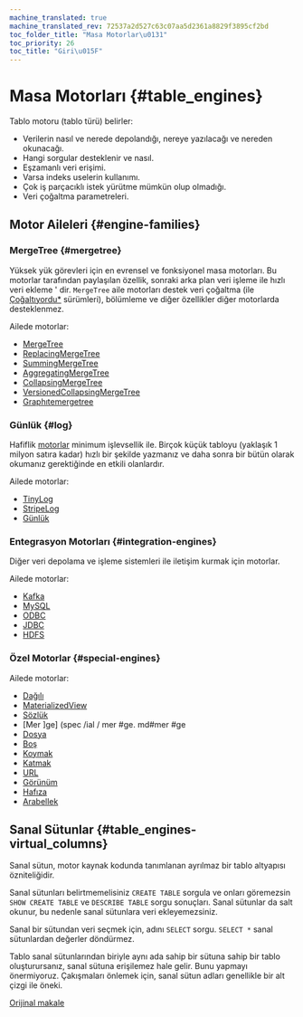 ```yaml
---
machine_translated: true
machine_translated_rev: 72537a2d527c63c07aa5d2361a8829f3895cf2bd
toc_folder_title: "Masa Motorlar\u0131"
toc_priority: 26
toc_title: "Giri\u015F"
---
```


# Masa Motorları {#table_engines}

Tablo motoru (tablo türü) belirler:

-   Verilerin nasıl ve nerede depolandığı, nereye yazılacağı ve nereden okunacağı.
-   Hangi sorgular desteklenir ve nasıl.
-   Eşzamanlı veri erişimi.
-   Varsa indeks uselerin kullanımı.
-   Çok iş parçacıklı istek yürütme mümkün olup olmadığı.
-   Veri çoğaltma parametreleri.

## Motor Aileleri {#engine-families}

### MergeTree {#mergetree}

Yüksek yük görevleri için en evrensel ve fonksiyonel masa motorları. Bu motorlar tarafından paylaşılan özellik, sonraki arka plan veri işleme ile hızlı veri ekleme ' dir. `MergeTree` aile motorları destek veri çoğaltma (ile [Çoğaltıyordu\*](mergetree-family/replication.md#table_engines-replication) sürümleri), bölümleme ve diğer özellikler diğer motorlarda desteklenmez.

Ailede motorlar:

-   [MergeTree](mergetree-family/mergetree.md#mergetree)
-   [ReplacingMergeTree](mergetree-family/replacingmergetree.md#replacingmergetree)
-   [SummingMergeTree](mergetree-family/summingmergetree.md#summingmergetree)
-   [AggregatingMergeTree](mergetree-family/aggregatingmergetree.md#aggregatingmergetree)
-   [CollapsingMergeTree](mergetree-family/collapsingmergetree.md#table_engine-collapsingmergetree)
-   [VersionedCollapsingMergeTree](mergetree-family/versionedcollapsingmergetree.md#versionedcollapsingmergetree)
-   [Graphıtemergetree](mergetree-family/graphitemergetree.md#graphitemergetree)

### Günlük {#log}

Hafiflik [motorlar](log-family/index.md) minimum işlevsellik ile. Birçok küçük tabloyu (yaklaşık 1 milyon satıra kadar) hızlı bir şekilde yazmanız ve daha sonra bir bütün olarak okumanız gerektiğinde en etkili olanlardır.

Ailede motorlar:

-   [TinyLog](log-family/tinylog.md#tinylog)
-   [StripeLog](log-family/stripelog.md#stripelog)
-   [Günlük](log-family/log.md#log)

### Entegrasyon Motorları {#integration-engines}

Diğer veri depolama ve işleme sistemleri ile iletişim kurmak için motorlar.

Ailede motorlar:

-   [Kafka](integrations/kafka.md#kafka)
-   [MySQL](integrations/mysql.md#mysql)
-   [ODBC](integrations/odbc.md#table-engine-odbc)
-   [JDBC](integrations/jdbc.md#table-engine-jdbc)
-   [HDFS](integrations/hdfs.md#hdfs)

### Özel Motorlar {#special-engines}

Ailede motorlar:

-   [Dağılı](special/distributed.md#distributed)
-   [MaterializedView](special/materializedview.md#materializedview)
-   [Sözlük](special/dictionary.md#dictionary)
-   \[Mer \]ge\] (spec /ial / mer #ge. md#mer #ge
-   [Dosya](special/file.md#file)
-   [Boş](special/null.md#null)
-   [Koymak](special/set.md#set)
-   [Katmak](special/join.md#join)
-   [URL](special/url.md#table_engines-url)
-   [Görünüm](special/view.md#table_engines-view)
-   [Hafıza](special/memory.md#memory)
-   [Arabellek](special/buffer.md#buffer)

## Sanal Sütunlar {#table_engines-virtual_columns}

Sanal sütun, motor kaynak kodunda tanımlanan ayrılmaz bir tablo altyapısı özniteliğidir.

Sanal sütunları belirtmemelisiniz `CREATE TABLE` sorgula ve onları göremezsin `SHOW CREATE TABLE` ve `DESCRIBE TABLE` sorgu sonuçları. Sanal sütunlar da salt okunur, bu nedenle sanal sütunlara veri ekleyemezsiniz.

Sanal bir sütundan veri seçmek için, adını `SELECT` sorgu. `SELECT *` sanal sütunlardan değerler döndürmez.

Tablo sanal sütunlarından biriyle aynı ada sahip bir sütuna sahip bir tablo oluşturursanız, sanal sütuna erişilemez hale gelir. Bunu yapmayı önermiyoruz. Çakışmaları önlemek için, sanal sütun adları genellikle bir alt çizgi ile öneki.

[Orijinal makale](https://clickhouse.tech/docs/en/operations/table_engines/) <!--hide-->
